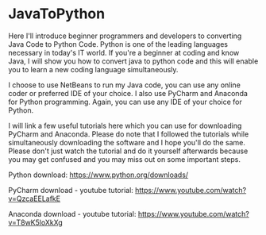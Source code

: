 # JavaToPython
Here I'll introduce beginner programmers and developers to converting Java Code to Python Code. Python is one of the leading languages necessary in today's IT world. If you're a beginner at coding and know Java, I will show you how to convert java to python code and this will enable you to learn a new coding language simultaneously.

I choose to use NetBeans to run my Java code, you can use any online coder or preferred IDE of your choice. 
I also use PyCharm and Anaconda for Python programming. Again, you can use any IDE of your choice for Python.

I will link a few useful tutorials here which you can use for downloading PyCharm and Anaconda. Please do note that I followed the tutorials while simultaneously downloading the software and I hope you'll do the same. Please don't just watch the tutorial and do it yourself afterwards because you may get confused and you may miss out on some important steps.

Python download:
https://www.python.org/downloads/

PyCharm download - youtube tutorial:
https://www.youtube.com/watch?v=QzcaEELafkE

Anaconda download - youtube tutorial:
https://www.youtube.com/watch?v=T8wK5loXkXg
